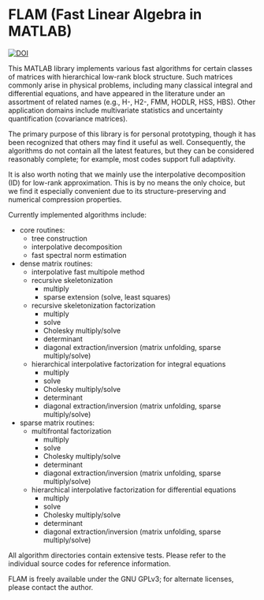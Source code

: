 FLAM (Fast Linear Algebra in MATLAB)
====================================

[![DOI](https://zenodo.org/badge/DOI/10.5281/zenodo.1253582.svg)](https://doi.org/10.5281/zenodo.1253582)

This MATLAB library implements various fast algorithms for certain classes of matrices with hierarchical low-rank block structure. Such matrices commonly arise in physical problems, including many classical integral and differential equations, and have appeared in the literature under an assortment of related names (e.g., H-, H2-, FMM, HODLR, HSS, HBS). Other application domains include multivariate statistics and uncertainty quantification (covariance matrices).

The primary purpose of this library is for personal prototyping, though it has been recognized that others may find it useful as well. Consequently, the algorithms do not contain all the latest features, but they can be considered reasonably complete; for example, most codes support full adaptivity.

It is also worth noting that we mainly use the interpolative decomposition (ID) for low-rank approximation. This is by no means the only choice, but we find it especially convenient due to its structure-preserving and numerical compression properties.

Currently implemented algorithms include:

- core routines:
  - tree construction
  - interpolative decomposition
  - fast spectral norm estimation
- dense matrix routines:
  - interpolative fast multipole method
  - recursive skeletonization
    - multiply
    - sparse extension (solve, least squares)
  - recursive skeletonization factorization
    - multiply
    - solve
    - Cholesky multiply/solve
    - determinant
    - diagonal extraction/inversion (matrix unfolding, sparse multiply/solve)
  - hierarchical interpolative factorization for integral equations
    - multiply
    - solve
    - Cholesky multiply/solve
    - determinant
    - diagonal extraction/inversion (matrix unfolding, sparse multiply/solve)
- sparse matrix routines:
  - multifrontal factorization
    - multiply
    - solve
    - Cholesky multiply/solve
    - determinant
    - diagonal extraction/inversion (matrix unfolding, sparse multiply/solve)
  - hierarchical interpolative factorization for differential equations
    - multiply
    - solve
    - Cholesky multiply/solve
    - determinant
    - diagonal extraction/inversion (matrix unfolding, sparse multiply/solve)

All algorithm directories contain extensive tests. Please refer to the individual source codes for reference information.

FLAM is freely available under the GNU GPLv3; for alternate licenses, please contact the author.